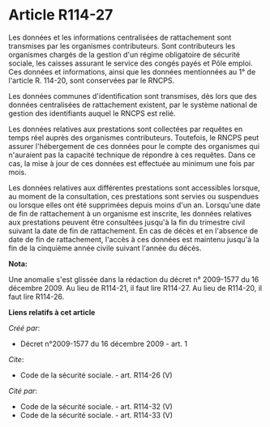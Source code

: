 # Article R114-27

Les données et les informations centralisées de rattachement sont transmises par les organismes contributeurs. Sont
contributeurs les organismes chargés de la gestion d'un régime obligatoire de sécurité sociale, les caisses assurant le
service des congés payés et Pôle emploi. Ces données et informations, ainsi que les données mentionnées au 1° de l'article R.
114-20, sont conservées par le RNCPS. 

Les données communes d'identification sont transmises, dès lors que des données centralisées de rattachement existent, par le
système national de gestion des identifiants auquel le RNCPS est relié. 

Les données relatives aux prestations sont collectées par requêtes en temps réel auprès des organismes contributeurs.
Toutefois, le RNCPS peut assurer l'hébergement de ces données pour le compte des organismes qui n'auraient pas la capacité
technique de répondre à ces requêtes. Dans ce cas, la mise à jour de ces données est effectuée au minimum une fois par mois. 

Les données relatives aux différentes prestations sont accessibles lorsque, au moment de la consultation, ces prestations
sont servies ou suspendues ou lorsque elles ont été supprimées depuis moins d'un an. Lorsqu'une date de fin de rattachement à
un organisme est inscrite, les données relatives aux prestations peuvent être consultées jusqu'à la fin du trimestre civil
suivant la date de fin de rattachement. En cas de décès et en l'absence de date de fin de rattachement, l'accès à ces données
est maintenu jusqu'à la fin de la cinquième année civile suivant l'année du décès.

**Nota:**

Une anomalie s'est glissée dans la rédaction du décret n° 2009-1577 du 16 décembre 2009. Au lieu de R114-21, il faut lire
R114-27. Au lieu de R114-20, il faut lire R114-26.

**Liens relatifs à cet article**

_Créé par_:

  - Décret n°2009-1577 du 16 décembre 2009 - art. 1

_Cite_:

  - Code de la sécurité sociale. - art. R114-26 (V)

_Cité par_:

  - Code de la sécurité sociale. - art. R114-32 (V)
  - Code de la sécurité sociale. - art. R114-33 (V)
